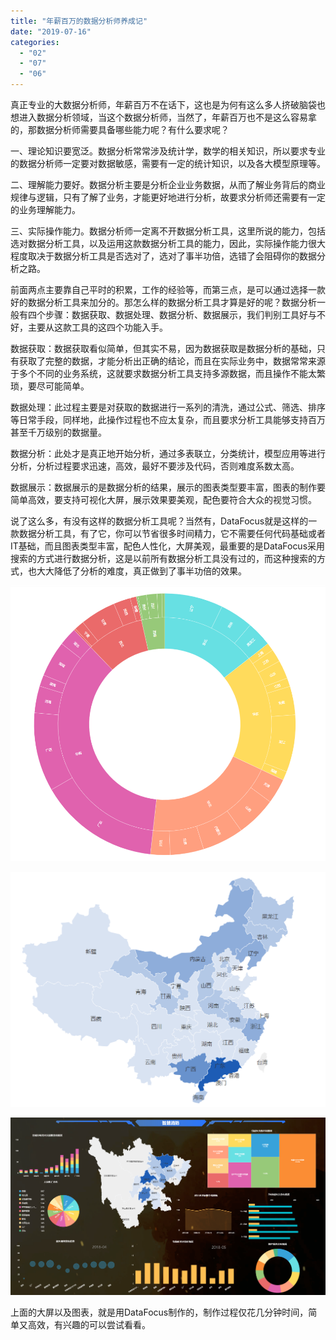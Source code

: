 ```yaml
---
title: "年薪百万的数据分析师养成记"
date: "2019-07-16"
categories: 
  - "02"
  - "07"
  - "06"
---
```


真正专业的大数据分析师，年薪百万不在话下，这也是为何有这么多人挤破脑袋也想进入数据分析领域，当这个数据分析师，当然了，年薪百万也不是这么容易拿的，那数据分析师需要具备哪些能力呢？有什么要求呢？

一、理论知识要宽泛。数据分析常常涉及统计学，数学的相关知识，所以要求专业的数据分析师一定要对数据敏感，需要有一定的统计知识，以及各大模型原理等。

二、理解能力要好。数据分析主要是分析企业业务数据，从而了解业务背后的商业规律与逻辑，只有了解了业务，才能更好地进行分析，故要求分析师还需要有一定的业务理解能力。

三、实际操作能力。数据分析师一定离不开数据分析工具，这里所说的能力，包括选对数据分析工具，以及运用这款数据分析工具的能力，因此，实际操作能力很大程度取决于数据分析工具是否选对了，选对了事半功倍，选错了会阻碍你的数据分析之路。

前面两点主要靠自己平时的积累，工作的经验等，而第三点，是可以通过选择一款好的数据分析工具来加分的。那怎么样的数据分析工具才算是好的呢？数据分析一般有四个步骤：数据获取、数据处理、数据分析、数据展示，我们判别工具好与不好，主要从这款工具的这四个功能入手。

数据获取：数据获取看似简单，但其实不易，因为数据获取是数据分析的基础，只有获取了完整的数据，才能分析出正确的结论，而且在实际业务中，数据常常来源于多个不同的业务系统，这就要求数据分析工具支持多源数据，而且操作不能太繁琐，要尽可能简单。

数据处理：此过程主要是对获取的数据进行一系列的清洗，通过公式、筛选、排序等日常手段，同样地，此操作过程也不应太复杂，而且要求分析工具能够支持百万甚至千万级别的数据量。

数据分析：此处才是真正地开始分析，通过多表联立，分类统计，模型应用等进行分析，分析过程要求迅速，高效，最好不要涉及代码，否则难度系数太高。

数据展示：数据展示的是数据分析的结果，展示的图表类型要丰富，图表的制作要简单高效，要支持可视化大屏，展示效果要美观，配色要符合大众的视觉习惯。

说了这么多，有没有这样的数据分析工具呢？当然有，DataFocus就是这样的一款数据分析工具，有了它，你可以节省很多时间精力，它不需要任何代码基础或者IT基础，而且图表类型丰富，配色人性化，大屏美观，最重要的是DataFocus采用搜索的方式进行数据分析，这是以前所有数据分析工具没有过的，而这种搜索的方式，也大大降低了分析的难度，真正做到了事半功倍的效果。

![](images/word-image-186.png)

![](images/word-image-187.png)

![](images/word-image-188.png)

上面的大屏以及图表，就是用DataFocus制作的，制作过程仅花几分钟时间，简单又高效，有兴趣的可以尝试看看。
